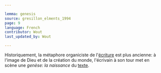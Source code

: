 ```yaml
---

lemma: genesis
source: gresillon_elments_1994
page: 9
language: French
contributor: Wout
last_updated_by: Wout

---
```


Historiquement, la métaphore organiciste de l'[écriture](writingProcess.html) est plus ancienne: à l'image de Dieu et de la création du monde, l'écrivain à son tour met en scène une _genèse: la naissance_ du [texte](text.html).
